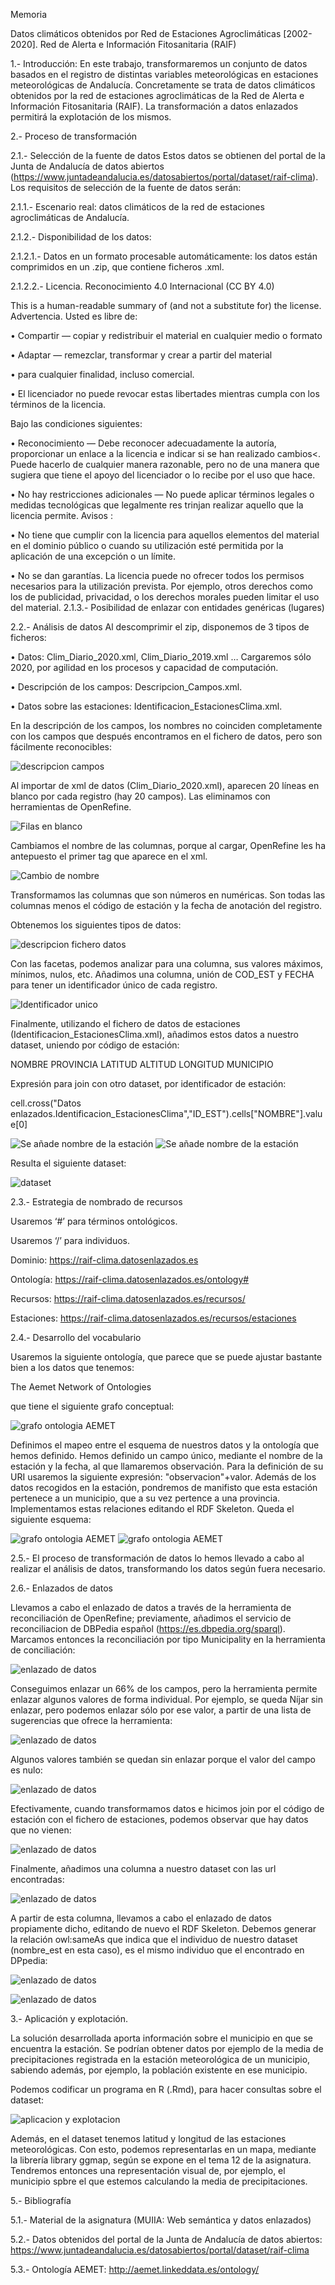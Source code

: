 Memoria

Datos climáticos obtenidos por Red de Estaciones Agroclimáticas [2002-2020]. Red de Alerta e Información Fitosanitaria (RAIF)

1.- Introducción:
En este trabajo, transformaremos un conjunto de datos basados en el registro de distintas variables meteorológicas en estaciones meteorológicas de Andalucía. Concretamente se trata de datos climáticos obtenidos por la red de estaciones agroclimáticas de la Red de Alerta e Información Fitosanitaria (RAIF). 
La transformación a datos enlazados permitirá la explotación de los mismos.

2.- Proceso de transformación

2.1.- Selección de la fuente de datos
Estos datos se obtienen del portal de la Junta de Andalucía de datos abiertos (https://www.juntadeandalucia.es/datosabiertos/portal/dataset/raif-clima).
Los requisitos de selección de la fuente de datos serán:

  2.1.1.- Escenario real: datos climáticos de la red de estaciones agroclimáticas de Andalucía.
  
  2.1.2.- Disponibilidad de los datos: 
  
  2.1.2.1.- Datos en un formato procesable automáticamente: los datos están comprimidos en un .zip, que contiene ficheros .xml.
  
  2.1.2.2.- Licencia. Reconocimiento 4.0 Internacional (CC BY 4.0) 
  
  This is a human-readable summary of (and not a substitute for) the license. Advertencia. 
  Usted es libre de:
  
  •	Compartir — copiar y redistribuir el material en cualquier medio o formato
  
  •	Adaptar — remezclar, transformar y crear a partir del material
  
  •	para cualquier finalidad, incluso comercial.
  
  •	El licenciador no puede revocar estas libertades mientras cumpla con los términos de la licencia.
  
  Bajo las condiciones siguientes:
  
  • Reconocimiento — Debe reconocer adecuadamente la autoría, proporcionar un enlace a la licencia e indicar si se han realizado cambios<. Puede hacerlo de cualquier manera         razonable, pero no de una manera que sugiera que tiene el apoyo del licenciador o lo recibe por el uso que hace. 
  
  •	No hay restricciones adicionales — No puede aplicar términos legales o medidas tecnológicas que legalmente res trinjan realizar aquello que la licencia permite.
  Avisos :
  
  •	No tiene que cumplir con la licencia para aquellos elementos del material en el dominio público o cuando su utilización esté permitida por la aplicación de una excepción o       un límite.
  
  •	No se dan garantías. La licencia puede no ofrecer todos los permisos necesarios para la utilización prevista. Por ejemplo, otros derechos como los de publicidad, privacidad,     o los derechos morales pueden limitar el uso del material.
  2.1.3.- Posibilidad de enlazar con entidades genéricas (lugares)

2.2.- Análisis de datos
Al descomprimir el zip, disponemos de 3 tipos de ficheros:

•	Datos: Clim_Diario_2020.xml, Clim_Diario_2019.xml … Cargaremos sólo 2020, por agilidad en los procesos y capacidad de computación.

•	Descripción de los campos: Descripcion_Campos.xml.

•	Datos sobre las estaciones: Identificacion_EstacionesClima.xml.

En la descripción de los campos, los nombres no coinciden completamente con los campos que después encontramos en el fichero de datos, pero son fácilmente reconocibles:

![descripcion campos](imagenes/descripcion_campos.png)

Al importar de xml de datos (Clim_Diario_2020.xml), aparecen 20 líneas en blanco por cada registro (hay 20 campos). Las eliminamos con herramientas de OpenRefine.

![Filas en blanco](imagenes/filas_en_blanco.png)

Cambiamos el nombre de las columnas, porque al cargar, OpenRefine les ha antepuesto el primer tag que aparece en el xml.

![Cambio de nombre](imagenes/cambio_nombre.png)

Transformamos las columnas que son números en numéricas. Son todas las columnas menos el código de estación y la fecha de anotación del registro.

Obtenemos los siguientes tipos de datos:

![descripcion fichero datos](imagenes/campos_en_fichero_datos.png)

Con las facetas, podemos analizar para una columna, sus valores máximos, mínimos, nulos, etc.
Añadimos una columna, unión de COD_EST y FECHA para tener un identificador único de cada registro.

![Identificador unico](imagenes/identificador_unico.png)

Finalmente, utilizando el fichero de datos de estaciones (Identificacion_EstacionesClima.xml), añadimos estos datos a nuestro dataset, uniendo por código de estación:

NOMBRE	PROVINCIA	LATITUD	ALTITUD	LONGITUD	MUNICIPIO

Expresión para join con otro dataset, por identificador de estación:

cell.cross("Datos enlazados.Identificacion_EstacionesClima","ID_EST").cells["NOMBRE"].value[0]

![Se añade nombre de la estación](imagenes/add_column.nombre.png)
![Se añade nombre de la estación](imagenes/add_column.provincia.png)

Resulta el siguiente dataset:

![dataset](imagenes/dataset.png)

2.3.- Estrategia de nombrado de recursos

Usaremos ‘#’ para términos ontológicos.

Usaremos ‘/’ para individuos.

Dominio: https://raif-clima.datosenlazados.es

Ontología: https://raif-clima.datosenlazados.es/ontology#

Recursos: https://raif-clima.datosenlazados.es/recursos/

Estaciones: https://raif-clima.datosenlazados.es/recursos/estaciones

2.4.- Desarrollo del vocabulario

Usaremos la siguiente ontología, que parece que se puede ajustar bastante bien a los datos que tenemos:

The Aemet Network of Ontologies

que tiene el siguiente grafo conceptual:

![grafo ontologia AEMET](imagenes/grafo_ontologia_AEMET.png)

Definimos el mapeo entre el esquema de nuestros datos y la ontología que hemos definido. Hemos definido un campo único, mediante el nombre de la estación y la fecha, al que llamaremos observación. Para la definición de su URI usaremos la siguiente expresión: "observacion"+valor. Además de los datos recogidos en la estación, pondremos de manifisto que esta estación pertenece a un municipio, que a su vez pertence a una provincia. Implementamos estas relaciones editando el RDF Skeleton. Queda el siguiente esquema:

![grafo ontologia AEMET](imagenes/RDF_schema_alignment1.png)
![grafo ontologia AEMET](imagenes/RDF_schema_alignment2.png)

2.5.- El proceso de transformación de datos lo hemos llevado a cabo al realizar el análisis de datos, transformando los datos según fuera necesario.

2.6.- Enlazados de datos

Llevamos a cabo el enlazado de datos a través de la herramienta de reconciliación de OpenRefine; previamente, añadimos el servicio de reconciliacion de DBPedia español (https://es.dbpedia.org/sparql). Marcamos entonces la reconciliación por tipo Municipality en la herramienta de conciliación:

![enlazado de datos](imagenes/reconcile.png)

Conseguimos enlazar un 66% de los campos, pero la herramienta permite enlazar algunos valores de forma individual. Por ejemplo, se queda Níjar sin enlazar, pero podemos enlazar sólo por ese valor, a partir de una lista de sugerencias que ofrece la herramienta:

![enlazado de datos](imagenes/reconcile3.png)

Algunos valores también se quedan sin enlazar porque el valor del campo es nulo:

![enlazado de datos](imagenes/reconcile4.png)

Efectivamente, cuando transformamos datos e hicimos join por el código de estación con el fichero de estaciones, podemos observar que hay datos que no vienen:

![enlazado de datos](imagenes/reconcile5.png)

Finalmente, añadimos una columna a nuestro dataset con las url encontradas:

![enlazado de datos](imagenes/reconcile6.png)

A partir de esta columna, llevamos a cabo el enlazado de datos propiamente dicho, editando de nuevo el RDF Skeleton. Debemos generar la relación owl:sameAs que indica que el individuo de nuestro dataset (nombre_est en esta caso), es el mismo individuo que el encontrado en DPpedia:

![enlazado de datos](imagenes/reconcile7.png)

![enlazado de datos](imagenes/reconcile8.png)


3.- Aplicación y explotación.

La solución desarrollada aporta información sobre el municipio en que se encuentra la estación. Se podrían obtener datos por ejemplo de la media de precipitaciones registrada en la estación meteorológica de un municipio, sabiendo además, por ejemplo, la población existente en ese municipio. 

Podemos codificar un programa en R (.Rmd), para hacer consultas sobre el dataset:

![aplicacion y explotacion](imagenes/explotacion1.png)

Además, en el dataset tenemos latitud y longitud de las estaciones meteorológicas. Con esto, podemos representarlas en un mapa, mediante la librería library
ggmap, según se expone en el tema 12 de la asignatura. Tendremos entonces una representación visual de, por ejemplo, el municipio spbre el que estemos calculando la media de precipitaciones.

5.- Bibliografía

5.1.- Material de la asignatura (MUIIA: Web semántica y datos enlazados)

5.2.- Datos obtenidos del portal de la Junta de Andalucía de datos abiertos: https://www.juntadeandalucia.es/datosabiertos/portal/dataset/raif-clima

5.3.- Ontología AEMET: http://aemet.linkeddata.es/ontology/


